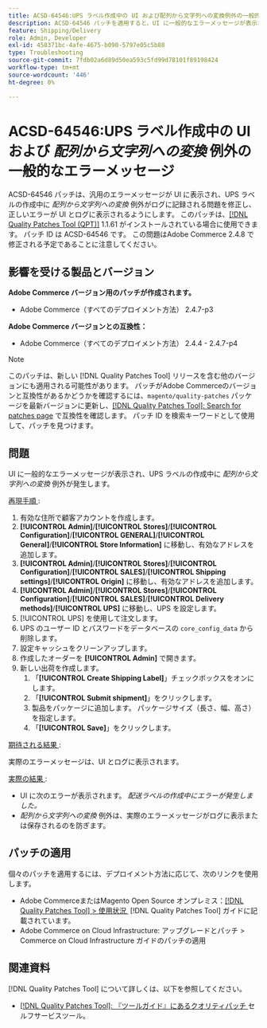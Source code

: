 ```yaml
---
title: ACSD-64546:UPS ラベル作成中の UI および配列から文字列への変換例外の一般的なエラーメッセージ
description: ACSD-64546 パッチを適用すると、UI に一般的なエラーメッセージが表示され、UPS ラベルの作成中に文字列変換例外の配列がログに記録されるAdobe Commerceの問題が修正されます。 パッチを適用すると、UI とログに正しいエラーが表示されるようになります。
feature: Shipping/Delivery
role: Admin, Developer
exl-id: 458371bc-4afe-4675-b090-5797e05c5b88
type: Troubleshooting
source-git-commit: 7fdb02a6d89d50ea593c5fd99d78101f89198424
workflow-type: tm+mt
source-wordcount: '446'
ht-degree: 0%

---
```


# ACSD-64546:UPS ラベル作成中の UI および *配列から文字列への変換* 例外の一般的なエラーメッセージ

ACSD-64546 パッチは、汎用のエラーメッセージが UI に表示され、UPS ラベルの作成中に *配列から文字列への変換* 例外がログに記録される問題を修正し、正しいエラーが UI とログに表示されるようにします。 このパッチは、[[!DNL Quality Patches Tool (QPT)]](/help/tools/quality-patches-tool/quality-patches-tool-to-self-serve-quality-patches.md) 1.1.61 がインストールされている場合に使用できます。 パッチ ID は ACSD-64546 です。 この問題はAdobe Commerce 2.4.8 で修正される予定であることに注意してください。

## 影響を受ける製品とバージョン

**Adobe Commerce バージョン用のパッチが作成されます。**
* Adobe Commerce（すべてのデプロイメント方法） 2.4.7-p3

**Adobe Commerce バージョンとの互換性：**
* Adobe Commerce（すべてのデプロイメント方法） 2.4.4 - 2.4.7-p4

>[!NOTE]
>
>このパッチは、新しい [!DNL Quality Patches Tool] リリースを含む他のバージョンにも適用される可能性があります。 パッチがAdobe Commerceのバージョンと互換性があるかどうかを確認するには、`magento/quality-patches` パッケージを最新バージョンに更新し、[[!DNL Quality Patches Tool]: Search for patches page](https://experienceleague.adobe.com/tools/commerce-quality-patches/index.html?lang=ja) で互換性を確認します。 パッチ ID を検索キーワードとして使用して、パッチを見つけます。

## 問題

UI に一般的なエラーメッセージが表示され、UPS ラベルの作成中に *配列から文字列への変換* 例外が発生します。

<u> 再現手順 </u>:

1. 有効な住所で顧客アカウントを作成します。
1. **[!UICONTROL Admin]**/**[!UICONTROL Stores]**/**[!UICONTROL Configuration]**/**[!UICONTROL GENERAL]**/**[!UICONTROL General]**/**[!UICONTROL Store Information]** に移動し、有効なアドレスを追加します。
1. **[!UICONTROL Admin]**/**[!UICONTROL Stores]**/**[!UICONTROL Configuration]**/**[!UICONTROL SALES]**/**[!UICONTROL Shipping settings]**/**[!UICONTROL Origin]** に移動し、有効なアドレスを追加します。
1. **[!UICONTROL Admin]**/**[!UICONTROL Stores]**/**[!UICONTROL Configuration]**/**[!UICONTROL SALES]**/**[!UICONTROL Delivery methods]**/**[!UICONTROL UPS]** に移動し、UPS を設定します。
1. [!UICONTROL UPS] を使用して注文します。
1. UPS のユーザー ID とパスワードをデータベースの `core_config_data` から削除します。
1. 設定キャッシュをクリーンアップします。
1. 作成したオーダーを **[!UICONTROL Admin]** で開きます。
1. 新しい出荷を作成します。
   1. 「**[!UICONTROL Create Shipping Label]**」チェックボックスをオンにします。
   1. 「**[!UICONTROL Submit shipment]**」をクリックします。
   1. 製品をパッケージに追加します。 パッケージサイズ（長さ、幅、高さ）を指定します。
   1. 「**[!UICONTROL Save]**」をクリックします。

<u> 期待される結果 </u>:

実際のエラーメッセージは、UI とログに表示されます。

<u> 実際の結果 </u>:

* UI に次のエラーが表示されます。
  *配送ラベルの作成中にエラーが発生しました。*
* *配列から文字列への変換* 例外は、実際のエラーメッセージがログに表示または保存されるのを防ぎます。

## パッチの適用

個々のパッチを適用するには、デプロイメント方法に応じて、次のリンクを使用します。
* Adobe CommerceまたはMagento Open Source オンプレミス：[[!DNL Quality Patches Tool] > 使用状況 &#x200B;](/help/tools/quality-patches-tool/usage.md) [!DNL Quality Patches Tool] ガイドに記載されています。
* Adobe Commerce on Cloud Infrastructure: アップグレードとパッチ > Commerce on Cloud Infrastructure ガイドのパッチの適用

## 関連資料

[!DNL Quality Patches Tool] について詳しくは、以下を参照してください。
* [[!DNL Quality Patches Tool]: 『ツールガイド』にあるクオリティパッチ &#x200B;](/help/tools/quality-patches-tool/quality-patches-tool-to-self-serve-quality-patches.md) セルフサービスツール。
